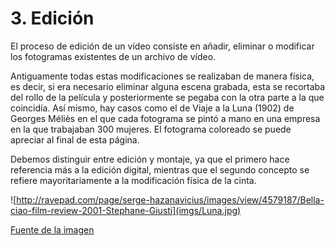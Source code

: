 # 3. Edición

El proceso de edición de un vídeo consiste en añadir, eliminar o modificar los fotogramas existentes de un archivo de vídeo.

Antiguamente todas estas modificaciones se realizaban de manera física, es decir, si era necesario eliminar alguna escena grabada, esta se recortaba del rollo de la película y posteriormente se pegaba con la otra parte a la que coincidía. Así mismo, hay casos como el de Viaje a la Luna (1902) de Georges Méliès en el que cada fotograma se pintó a mano en una empresa en la que trabajaban 300 mujeres. El fotograma coloreado se puede apreciar al final de esta página.

Debemos distinguir entre edición y montaje, ya que el primero hace referencia más a la edición digital, mientras que el segundo concepto se refiere mayoritariamente a la modificación física de la cinta.

![http://ravepad.com/page/serge-hazanavicius/images/view/4579187/Bella-ciao-film-review-2001-Stephane-Giusti](imgs/Luna.jpg)

[Fuente de la imagen](http://ravepad.com/page/serge-hazanavicius/images/view/4579187/Bella-ciao-film-review-2001-Stephane-Giusti)
